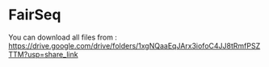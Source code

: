 # FairSeq
You can download all files from :  
https://drive.google.com/drive/folders/1xgNQaaEqJArx3iofoC4JJ8tRmfPSZTTM?usp=share_link
